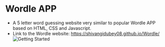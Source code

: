 # **Wordle APP**
- A 5 letter word guessing website very similar to popular Wordle APP based on HTML, CSS and Javascript.
- Link to the Wordle website: https://shivangidubey08.github.io/Wordle/
![Getting Started]("\preview.png")